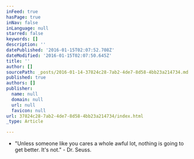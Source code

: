 ```yaml
---
inFeed: true
hasPage: true
inNav: false
inLanguage: null
starred: false
keywords: []
description: ''
datePublished: '2016-01-15T02:07:52.708Z'
dateModified: '2016-01-15T02:07:50.645Z'
title: ''
author: []
sourcePath: _posts/2016-01-14-37824c28-7ab2-4de7-8d58-4bb23a214734.md
published: true
authors: []
publisher:
  name: null
  domain: null
  url: null
  favicon: null
url: 37824c28-7ab2-4de7-8d58-4bb23a214734/index.html
_type: Article

---
```

* "Unless someone like you cares a whole awful lot, nothing is going to get better. It's not." - Dr. Seuss.